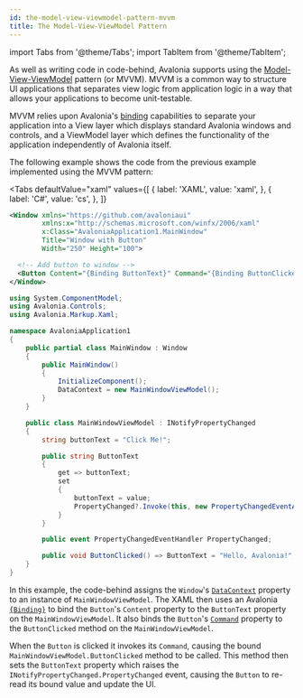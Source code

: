 ```yaml
---
id: the-model-view-viewmodel-pattern-mvvm
title: The Model-View-ViewModel Pattern
---
```


import Tabs from '@theme/Tabs';
import TabItem from '@theme/TabItem';

As well as writing code in code-behind, Avalonia supports using the [Model-View-ViewModel](https://docs.avaloniaui.net/guides/basics/mvvm) pattern \(or MVVM\). MVVM is a common way to structure UI applications that separates view logic from application logic in a way that allows your applications to become unit-testable.

MVVM relies upon Avalonia's [binding](https://docs.avaloniaui.net/docs/data-binding/bindings) capabilities to separate your application into a View layer which displays standard Avalonia windows and controls, and a ViewModel layer which defines the functionality of the application independently of Avalonia itself. 

The following example shows the code from the previous example implemented using the MVVM pattern:


<Tabs
  defaultValue="xaml"
  values={[
      { label: 'XAML', value: 'xaml', },
      { label: 'C#', value: 'cs', },
  ]}
>
<TabItem value="xaml">

```xml
<Window xmlns="https://github.com/avaloniaui"
        xmlns:x="http://schemas.microsoft.com/winfx/2006/xaml"
        x:Class="AvaloniaApplication1.MainWindow"
        Title="Window with Button"
        Width="250" Height="100">

  <!-- Add button to window -->
  <Button Content="{Binding ButtonText}" Command="{Binding ButtonClicked}"/>
</Window>
```

</TabItem>
<TabItem value="cs">

```cs
using System.ComponentModel;
using Avalonia.Controls;
using Avalonia.Markup.Xaml;

namespace AvaloniaApplication1
{
    public partial class MainWindow : Window
    {
        public MainWindow()
        {
            InitializeComponent();
            DataContext = new MainWindowViewModel();
        }
    }

    public class MainWindowViewModel : INotifyPropertyChanged
    {
        string buttonText = "Click Me!";

        public string ButtonText
        {
            get => buttonText;
            set 
            {
                buttonText = value;
                PropertyChanged?.Invoke(this, new PropertyChangedEventArgs(nameof(ButtonText)));
            }
        }

        public event PropertyChangedEventHandler PropertyChanged;

        public void ButtonClicked() => ButtonText = "Hello, Avalonia!";
    }
}
```
</TabItem>  

</Tabs>


In this example, the code-behind assigns the `Window`'s [`DataContext`](https://docs.avaloniaui.net/docs/data-binding/the-datacontext) property to an instance of `MainWindowViewModel`. The XAML then uses an Avalonia [`{Binding}`](https://docs.avaloniaui.net/docs/data-binding/bindings) to bind the `Button`'s `Content` property to the `ButtonText` property on the `MainWindowViewModel`. It also binds the `Button`'s [`Command`](https://docs.avaloniaui.net/docs/data-binding/binding-to-commands) property to the `ButtonClicked` method on the `MainWindowViewModel`.

When the `Button` is clicked it invokes its `Command`, causing the bound `MainWindowViewModel.ButtonClicked` method to be called. This method then sets the `ButtonText` property which raises the `INotifyPropertyChanged.PropertyChanged` event, causing the `Button` to re-read its bound value and update the UI.
